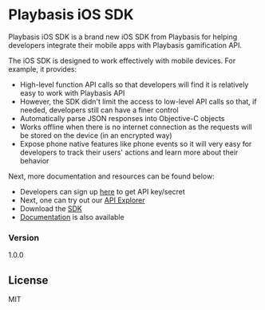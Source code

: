 # Playbasis iOS SDK

Playbasis iOS SDK is a brand new iOS SDK from Playbasis for helping developers integrate their mobile apps with Playbasis gamification API.

The iOS SDK is designed to work effectively with mobile devices. For example, it provides:

  - High-level function API calls so that developers will find it is relatively easy to work with Playbasis API
  - However, the SDK didn't limit the access to low-level API calls so that, if needed, developers still can have a finer control
  - Automatically parse JSON responses into Objective-C objects
  - Works offline when there is no internet connection as the requests will be stored on the device (in an encrypted way)
  - Expose phone native features like phone events so it will very easy for developers to track their users' actions and learn more about their behavior

Next, more documentation and resources can be found below:

  - Developers can sign up [here] to get API key/secret
  - Next, one can try out our [API Explorer]
  - Download the [SDK]
  - [Documentation] is also available

### Version
1.0.0

License
----

MIT

[here]:https://www.pbapp.net/login#register
[API Explorer]:http://doc.playbasis.com/pbapp
[SDK]:http://playbasis.com/sdk
[Documentation]:http://dev.playbasis.com
